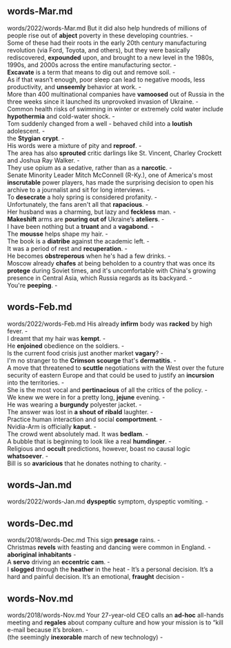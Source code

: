## words-Mar.md ## 
words/2022/words-Mar.md
But it did also help hundreds of millions of people rise out of **abject** poverty in these developing countries. -  
Some of these had their roots in the early 20th century manufacturing revolution (via Ford, Toyota, and others), but they were basically rediscovered, **expounded** upon, and brought to a new level in the 1980s, 1990s, and 2000s across the entire manufacturing sector. -  
**Excavate** is a term that means to dig out and remove soil. -  
As if that wasn’t enough, poor sleep can lead to negative moods, less productivity, and **unseemly** behavior at work. -  
More than 400 multinational companies have **vamoosed** out of Russia in the three weeks since it launched its unprovoked invasion of Ukraine. -  
Common health risks of swimming in winter or extremely cold water include **hypothermia** and cold-water shock. -  
Tom suddenly changed from a well - behaved child into a **loutish** adolescent. -  
the **Stygian** **crypt**. -  
His words were a mixture of pity and **reproof**. -  
The area has also **sprouted** critic darlings like St. Vincent, Charley Crockett and Joshua Ray Walker. -  
They use opium as a sedative, rather than as a **narcotic**. -  
Senate Minority Leader Mitch McConnell (R-Ky.), one of America's most **inscrutable** power players, has made the surprising decision to open his archive to a journalist and sit for long interviews. -  
To **desecrate** a holy spring is considered profanity. -  
Unfortunately, the fans aren't all that **rapacious**. -  
Her husband was a charming, but lazy and **feckless** man. -  
**Makeshift** arms are **pouring out of** Ukraine’s **ateliers**. -  
I have been nothing but a **truant** and a **vagabond**. -  
The **mousse** helps shape my hair. -  
The book is a **diatribe** against the academic left. -  
It was a period of rest and **recuperation**. -  
He becomes **obstreperous** when he's had a few drinks. -  
Moscow already **chafes** at being beholden to a country that was once its **protege** during Soviet times, and it's uncomfortable with China's growing presence in Central Asia, which Russia regards as its backyard. -  
You're **peeping**. -  

## words-Feb.md ## 
words/2022/words-Feb.md
His already **infirm** body was **racked** by high fever. -  
I dreamt that my hair was **kempt**. -  
He **enjoined** obedience on the soldiers. -  
Is the current food crisis just another market **vagary**? -  
I'm no stranger to the **Crimson** **scourge** that's **dermatitis**. -  
A move that threatened to **scuttle** negotiations with the West over the future security of eastern Europe and that could be used to justify an **incursion** into the territories. -   
She is the most vocal and **pertinacious** of all the critics of the policy. -  
We knew we were in for a pretty long, **jejune** evening. -  
He was wearing a **burgundy** polyester jacket. -  
The answer was lost in **a shout of** **ribald** laughter. -  
Practice human interaction and social **comportment**. -  
Nvidia-Arm is officially **kaput**. -  
The crowd went absolutely mad. It was **bedlam**. -  
A bubble that is beginning to look like a real **humdinger**. -  
Religious and **occult** predictions, however, boast no causal logic **whatsoever**. -  
Bill is so **avaricious** that he donates nothing to charity. -  

## words-Jan.md ## 
words/2022/words-Jan.md
**dyspeptic** symptom, dyspeptic vomiting. -  

## words-Dec.md ## 
words/2018/words-Dec.md
This sign **presage** rains. -  
Christmas **revels** with feasting and dancing were common in England. -  
**aboriginal** **inhabitants** -  
A **servo** driving an **eccentric** **cam**.  -  
I **slogged** through the **heather** in the heat - 
It’s a personal decision. It’s a hard and painful decision. It’s an emotional, **fraught** decision -  

## words-Nov.md ## 
words/2018/words-Nov.md
Your 27-year-old CEO calls an **ad-hoc** all-hands meeting and **regales** about company culture and how your mission is to “kill e-mail because it’s broken. -  
(the seemingly **inexorable** march of new technology) -  
